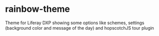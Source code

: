 # rainbow-theme
Theme for Liferay DXP showing some options like schemes, settings (background color and message of the day) 
and hopscotchJS tour plugin
